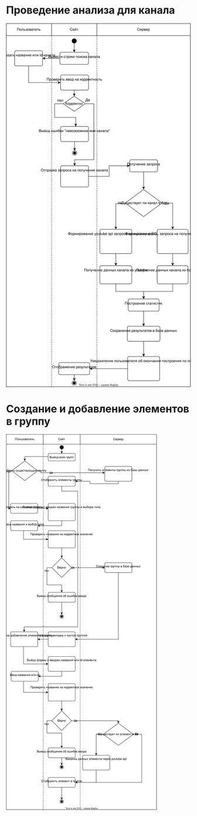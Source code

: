 # Проведение анализа для канала
![](images/functional_diagram1.svg)

# Создание и добавление элементов в группу
![](images/functional_diagram2.svg)